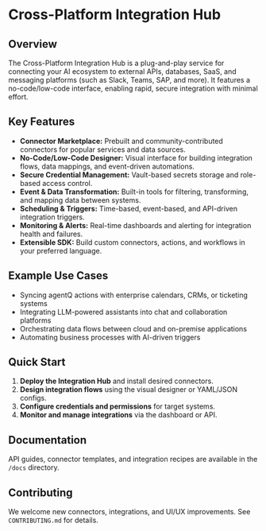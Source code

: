 



# Cross-Platform Integration Hub

## Overview

The Cross-Platform Integration Hub is a plug-and-play service for connecting your AI ecosystem to external APIs, databases, SaaS, and messaging platforms (such as Slack, Teams, SAP, and more). It features a no-code/low-code interface, enabling rapid, secure integration with minimal effort.

## Key Features

- **Connector Marketplace:** Prebuilt and community-contributed connectors for popular services and data sources.
- **No-Code/Low-Code Designer:** Visual interface for building integration flows, data mappings, and event-driven automations.
- **Secure Credential Management:** Vault-based secrets storage and role-based access control.
- **Event & Data Transformation:** Built-in tools for filtering, transforming, and mapping data between systems.
- **Scheduling & Triggers:** Time-based, event-based, and API-driven integration triggers.
- **Monitoring & Alerts:** Real-time dashboards and alerting for integration health and failures.
- **Extensible SDK:** Build custom connectors, actions, and workflows in your preferred language.

## Example Use Cases

- Syncing agentQ actions with enterprise calendars, CRMs, or ticketing systems
- Integrating LLM-powered assistants into chat and collaboration platforms
- Orchestrating data flows between cloud and on-premise applications
- Automating business processes with AI-driven triggers

## Quick Start

1. **Deploy the Integration Hub** and install desired connectors.
2. **Design integration flows** using the visual designer or YAML/JSON configs.
3. **Configure credentials and permissions** for target systems.
4. **Monitor and manage integrations** via the dashboard or API.

## Documentation

API guides, connector templates, and integration recipes are available in the `/docs` directory.

## Contributing

We welcome new connectors, integrations, and UI/UX improvements. See `CONTRIBUTING.md` for details.
